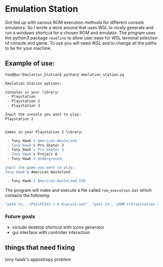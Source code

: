 # Emulation Station

Got fed up with various ROM execution methods for different console emulators. So I wrote a work around that uses WSL to nicely generate and run a windows shortcut for a chosen ROM and emulator. The program uses the python3 package `readline` to allow user ease for WSL terminal selection of console and game. To use you will need WSL and to change all the paths to be for your machine.
## Example of use:
```bash
Foo@Bar:Emulation_Station$ python3 emulation_station.py

Emulation Station options:

Consoles in your library:
 - Playstation
 - Playstation 2
 - Playstation 3

Input the console you want to play:
Playstation 2


Games in your Playstation 2 library:

 - Tony Hawk's American Wasteland
 - Tony Hawk's Pro Skater 3
 - Tony Hawk's Pro Skater 4
 - Tony Hawk's Project 8
 - Tony Hawk's Underground

Input the game you want to play:
Tony Hawk's American Wasteland

 - Tony Hawk's American Wasteland.ISO
 ```

The program will make and execute a file called `rom_execution.bat` which contains the following:

```bash
"path to...\PS2\PCSX2 1.6.0\pcsx2.exe"  "path to...\ROM's\Playstation 2\Tony Hawk's American Wasteland\Tony Hawk's American Wasteland.ISO"
```


### Future goals
 - include desktop shortcut with icons generator
 - gui interface with controller interaction

## things that need fixing
tony hawk's appostropy problem